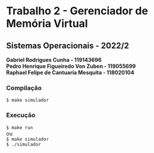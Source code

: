 # Trabalho 2 - Gerenciador de Memória Virtual
## Sistemas Operacionais - 2022/2
**Gabriel Rodrigues Cunha - 119143696**\
**Pedro Henrique Figueiredo Von Zuben - 119055699**\
**Raphael Felipe de Cantuaria Mesquita - 118020104**

### Compilação
`$ make simulador`
### Execução
`$ make run`\
ou\
`$ make simulador`\
`$ ./simulador`
